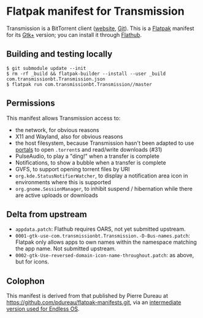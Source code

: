 # Flatpak manifest for Transmission

Transmission is a BitTorrent client ([website](https://transmissionbt.com/), [Git](https://github.com/transmission/transmission)). This is a [Flatpak](http://flatpak.org/) manifest for its [Gtk+](https://www.gtk.org/) version; you can install it through [Flathub](https://flathub.org/).

## Building and testing locally

```console
$ git submodule update --init
$ rm -rf _build && flatpak-builder --install --user _build com.transmissionbt.Transmission.json
$ flatpak run com.transmissionbt.Transmission//master
```

## Permissions

This manifest allows Transmission access to:

* the network, for obvious reasons
* X11 and Wayland, also for obvious reasons
* the host filesystem, because Transmission hasn't been adapted to use [portals](https://github.com/flatpak/flatpak/wiki/Portals) to open `.torrent`s and read/write downloads (#31)
* PulseAudio, to play a "ding!" when a transfer is complete
* Notifications, to show a bubble when a transfer is complete
* GVFS, to support opening torrent files by URI
* `org.kde.StatusNotifierWatcher`, to display a notification area icon in environments where this is supported
* `org.gnome.SessionManager`, to inhibit suspend / hibernation while there are active uploads or downloads

## Delta from upstream

* `appdata.patch`: Flathub requires OARS, not yet submitted upstream.
* `0001-gtk-use-com.transmissionbt.Transmission.-D-Bus-names.patch`: Flatpak only allows apps to own names within the namespace matching the app name. Not submitted upstream.
* `0002-gtk-Use-reversed-domain-icon-name-throughout.patch`: as above, but for icons.


## Colophon

This manifest is derived from that published by Pierre Dureau at <https://github.com/pdureau/flatpak-manifests.git>, via an [intermediate version used for Endless OS](https://github.com/endlessm/transmission-flatpak).
